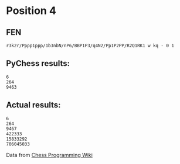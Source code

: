 # Position 4
## FEN
```
r3k2r/Pppp1ppp/1b3nbN/nP6/BBP1P3/q4N2/Pp1P2PP/R2Q1RK1 w kq - 0 1
```

## PyChess results:
```
6
264
9463
```

## Actual results:
```
6
264
9467
422333
15833292
706045033
```
Data from [Chess Programming Wiki](https://www.chessprogramming.org/Perft_Results)
